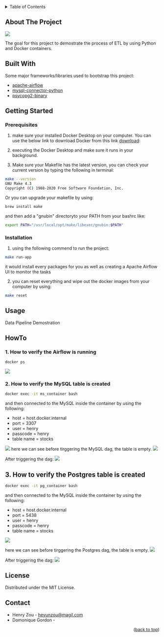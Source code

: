 <!-- TABLE OF CONTENTS -->
<details>
  <summary>Table of Contents</summary>
  <ol>
    <li>
      <a href="#about-the-project">About The Project</a>
      <ul>
        <li><a href="#built-with">Built With</a></li>
      </ul>
    </li>
    <li>
      <a href="#getting-started">Getting Started</a>
      <ul>
        <li><a href="#prerequisites">Prerequisites</a></li>
        <li><a href="#installation">Installation</a></li>
      </ul>
    </li>
    <li><a href="#usage">Usage</a></li>
    <li><a href="#howto">HowTo</a></li>
    <li><a href="#license">License</a></li>
    <li><a href="#contact">Contact</a></li>
  </ol>
</details>



<!-- About The Project -->
## About The Project
![](images/Airflow.png)

The goal for this project to demostrate the process of ETL by using Python and Docker containers. 


## Built With
Some major frameworks/libraries used to bootstrap this project:
* [apache-airflow](https://github.com/apache/airflow)
* [mysql-connector-python](https://dev.mysql.com/doc/connector-python/en/)
* [psycopg2-binary](https://pypi.org/project/psycopg2-binary/)


<!-- GETTING STARTED -->
## Getting Started

### Prerequisites
1. make sure your installed Docker Desktop on your computer. You can use the below link to download Docker from this link [download](https://www.docker.com/products/docker-desktop):

2. executing the Docker Desktop and make sure it runs in your background.

3. Make sure your Makefile has the latest version, you can check your current version by typing the following in terminal:
```bash
make --version
GNU Make 4.3
Copyright (C) 1988-2020 Free Software Foundation, Inc.
```
Or you can upgrade your makefile by using:
```bash
brew install make
```
and then add a "gnubin" directoryto your PATH from your bashrc like:
```bash
export PATH="/usr/local/opt/make/libexec/gnubin:$PATH"
```

### Installation
1. using the following commend to run the project:
```bash
make run-app
```
it would install every packages for you as well as creating a Apache Airflow UI to monitor the tasks

2. you can reset everything and wipe out the docker images from your computer by using:
```bash
make reset
```

<!-- Usage -->
## Usage
Data Pipeline Demostration

<!-- HowTo -->
## HowTo

### 1. How to verify the Airflow is running
```bash
docker ps
```
![](images/docker_ps.png)

### 2. How to verify the MySQL table is created
```bash
docker exec -it ms_container bash
```
and then connected to the MySQL inside the container by using the following:
- host = host.docker.internal
- port = 3307
- user = henry
- passcode = henry
- table name = stocks

![](images/inside_MySQL.png)
here we can see before tirggering the MySQL dag, the table is empty.
![](images/Empty_MySQL_table.png)

After triggering the dag:
![](images/stock_table_mysql.png)

## 3. How to verify the Postgres table is created
```bash
docker exec -it pg_container bash
```
and then connected to the MySQL inside the container by using the following:
- host = host.docker.internal
- port = 5438
- user = henry
- passcode = henry
- table name = stocks

![](images/inside_Postgres.png)

here we can see before tirggering the Postgres dag, the table is empty.
![](images/Postgres_empty_table.png)

After triggering the dag:
![](images/stock_table_Postgres.png)

<!--LICENSE -->
## License
Distributed under the MIT License.

<!--Contact-->
## Contact
- Henry Zou - heyunzou@magil.com
- Domonique Gordon - 
<p align = "right">(<a href = "#top">back to top</a>)</p>


